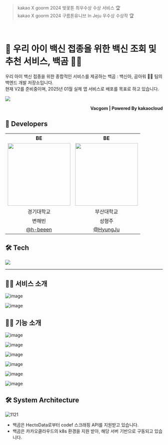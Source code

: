 >  kakao X goorm 2024 벚꽃톤 최우수상 수상 서비스 🏆<br>
>  kakao X goorm 2024 구름톤유니브 In Jeju 우수상 수상작 🏆 

<br>

# 💉 우리 아이 백신 접종을 위한 백신 조회 및 추천 서비스, 백곰 🐻‍❄️

우리 아이 백신 접종을 위한 종합적인 서비스를 제공하는 백곰 : 백신아, 곰아워 🐻‍❄️ 팀의 백엔드 개발 저장소입니다. <br>
현재 V2를 준비중이며, 2025년 01월 실제 앱 서비스로 배포를 목표로 하고 있습니다.

![](https://github.com/goormthon-Univ/2024_BEOTKKOTTHON_TEAM_4_FE/assets/53892427/c89039ca-a866-452c-b372-79537abbc4d0)

<div align="right"><b>Vacgom | Powered By kakaocloud</b></div>


## 🌸 Developers

<div align="center">
<table>
  <tr>
    <th style="text-align: center;">BE</th>
    <th style="text-align: center;">BE</th>
  </tr>
  <tr>
    <td align="center">
      <img style="width: 200px;" src="https://avatars.githubusercontent.com/u/112257466?v=4" />
    </td>
    <td align="center">
      <img style="width: 200px;" src="https://avatars.githubusercontent.com/u/9509286?v=4" />
    </td>
  </tr>
  <tr>
    <td align="center">경기대학교</td>
    <td align="center">부산대학교</td>
  </tr>
  <tr>
    <td align="center">변해빈</td>
    <td align="center">성형주</td>
  </tr>
  <tr>
    <td align="center">
      <a href="https://github.com/h-beeen">@h-beeen</a>
    </td>
    <td align="center">
      <a href="https://github.com/HyungJu">@HyungJu</a>
    </td>
  </tr>
</table>
</div>

## 🛠️ Tech
<img src="https://skillicons.dev/icons?i=kotlin,spring,aws,mysql"/>

----
## 🐻‍❄️ 서비스 소개
![image](https://github.com/goormthon-Univ/2024_BEOTKKOTTHON_TEAM_4_FE/assets/53892427/1a322e85-c6d7-4fd1-a664-2e2c61c30f91)

![image](https://github.com/user-attachments/assets/84877b3e-c1be-4e44-84ce-8de9acd4cc54)


## 🐻‍❄️ 기능 소개
![image](https://github.com/user-attachments/assets/85b99085-764c-4f07-916e-c318040a627e)

![image](https://github.com/user-attachments/assets/9aa0ce62-03cd-4258-84f0-d3302e6f7141)

![image](https://github.com/user-attachments/assets/70b8c7cd-dca5-48cf-907b-16a03e16d4cf)

![image](https://github.com/user-attachments/assets/528ea8c9-f3d6-456b-b606-84de00028446)

![image](https://github.com/user-attachments/assets/11e84f44-ef24-4278-bec6-ba772ad82586)

![image](https://github.com/user-attachments/assets/039c9985-c117-4a1f-949f-c8b96aa1e01d)



## 🛠️ System Architecture
![1121](https://github.com/user-attachments/assets/ab349bf6-6944-46a8-a27f-a29462ec2dbc)

- 백곰은 HectoData로부터 codef 스크래핑 API를 지원받고 있습니다.
- 백곰은 카카오클라우드의 k8s 환경을 지원 받아, 해당 서버 기반으로 구동되고 있습니다. 